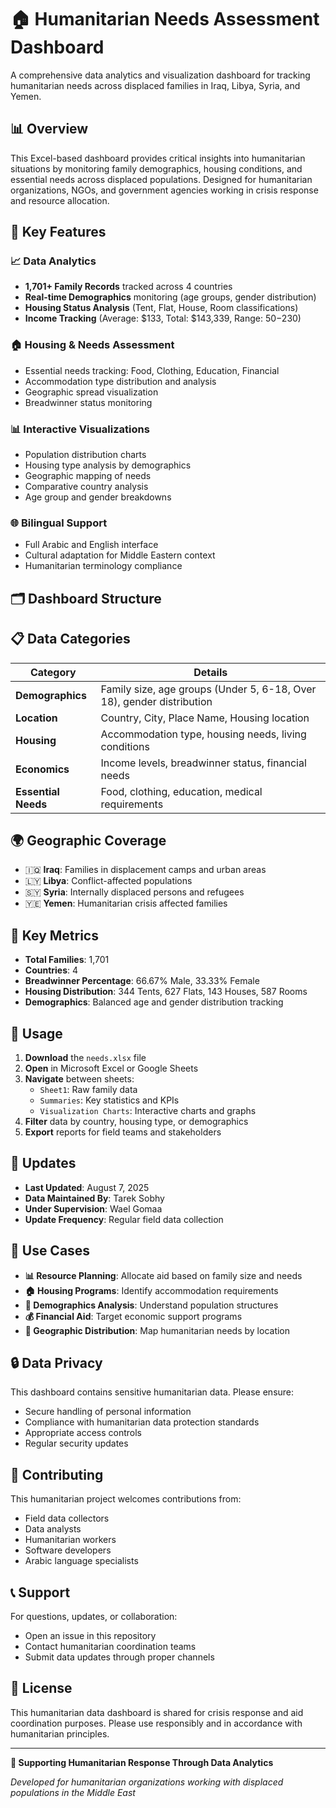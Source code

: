 # 🏠 Humanitarian Needs Assessment Dashboard

A comprehensive data analytics and visualization dashboard for tracking humanitarian needs across displaced families in Iraq, Libya, Syria, and Yemen.

## 📊 Overview

This Excel-based dashboard provides critical insights into humanitarian situations by monitoring family demographics, housing conditions, and essential needs across displaced populations. Designed for humanitarian organizations, NGOs, and government agencies working in crisis response and resource allocation.

## 🎯 Key Features

### 📈 **Data Analytics**
- **1,701+ Family Records** tracked across 4 countries
- **Real-time Demographics** monitoring (age groups, gender distribution)
- **Housing Status Analysis** (Tent, Flat, House, Room classifications)
- **Income Tracking** (Average: $133, Total: $143,339, Range: $50-$230)

### 🏠 **Housing & Needs Assessment**
- Essential needs tracking: Food, Clothing, Education, Financial
- Accommodation type distribution and analysis
- Geographic spread visualization
- Breadwinner status monitoring

### 📊 **Interactive Visualizations**
- Population distribution charts
- Housing type analysis by demographics  
- Geographic mapping of needs
- Comparative country analysis
- Age group and gender breakdowns

### 🌐 **Bilingual Support**
- Full Arabic and English interface
- Cultural adaptation for Middle Eastern context
- Humanitarian terminology compliance

## 🗂️ Dashboard Structure

## 📋 Data Categories

| Category | Details |
|----------|---------|
| **Demographics** | Family size, age groups (Under 5, 6-18, Over 18), gender distribution |
| **Location** | Country, City, Place Name, Housing location |
| **Housing** | Accommodation type, housing needs, living conditions |
| **Economics** | Income levels, breadwinner status, financial needs |
| **Essential Needs** | Food, clothing, education, medical requirements |

## 🌍 Geographic Coverage

- 🇮🇶 **Iraq**: Families in displacement camps and urban areas
- 🇱🇾 **Libya**: Conflict-affected populations  
- 🇸🇾 **Syria**: Internally displaced persons and refugees
- 🇾🇪 **Yemen**: Humanitarian crisis affected families

## 🎨 Key Metrics

- **Total Families**: 1,701
- **Countries**: 4
- **Breadwinner Percentage**: 66.67% Male, 33.33% Female
- **Housing Distribution**: 344 Tents, 627 Flats, 143 Houses, 587 Rooms
- **Demographics**: Balanced age and gender distribution tracking

## 📱 Usage

1. **Download** the `needs.xlsx` file
2. **Open** in Microsoft Excel or Google Sheets
3. **Navigate** between sheets:
   - `Sheet1`: Raw family data
   - `Summaries`: Key statistics and KPIs
   - `Visualization Charts`: Interactive charts and graphs
4. **Filter** data by country, housing type, or demographics
5. **Export** reports for field teams and stakeholders

## 🔄 Updates

- **Last Updated**: August 7, 2025
- **Data Maintained By**: Tarek Sobhy
- **Under Supervision**: Wael Gomaa
- **Update Frequency**: Regular field data collection

## 🎯 Use Cases

- **📊 Resource Planning**: Allocate aid based on family size and needs
- **🏠 Housing Programs**: Identify accommodation requirements
- **👥 Demographics Analysis**: Understand population structures
- **💰 Financial Aid**: Target economic support programs
- **📍 Geographic Distribution**: Map humanitarian needs by location

## 🔒 Data Privacy

This dashboard contains sensitive humanitarian data. Please ensure:
- Secure handling of personal information
- Compliance with humanitarian data protection standards
- Appropriate access controls
- Regular security updates

## 🤝 Contributing

This humanitarian project welcomes contributions from:
- Field data collectors
- Data analysts
- Humanitarian workers
- Software developers
- Arabic language specialists

## 📞 Support

For questions, updates, or collaboration:
- Open an issue in this repository
- Contact humanitarian coordination teams
- Submit data updates through proper channels

## 📄 License

This humanitarian data dashboard is shared for crisis response and aid coordination purposes. Please use responsibly and in accordance with humanitarian principles.

---

**🌟 Supporting Humanitarian Response Through Data Analytics**

*Developed for humanitarian organizations working with displaced populations in the Middle East*
